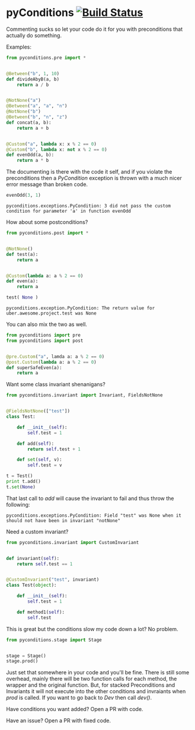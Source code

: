 pyConditions [![Build Status](https://travis-ci.org/streed/pyConditions.png?branch=master)](https://travis-ci.org/streed/pyConditions)
============

Commenting sucks so let your code do it for you with preconditions that actually do something.

Examples:

```python
from pyconditions.pre import *


@Between("b", 1, 10)
def divideAbyB(a, b)
    return a / b


@NotNone("a")
@Between("a", "a", "n")
@NotNone("b")
@Between("b", "n", "z")
def concat(a, b):
    return a + b


@Custom("a", lambda x: x % 2 == 0)
@Custom("b", lambda x: not x % 2 == 0)
def evenOdd(a, b):
    return a * b
```

The documenting is there with the code it self, and if you violate the preconditions then a
_PyCondition_ exception is thrown with a much nicer error message than broken code.

```python
evenOdd(3, 1)
```

    pyconditions.exceptions.PyCondition: 3 did not pass the custom condition for parameter 'a' in function evenOdd

How about some postconditions?

```python
from pyconditions.post import *


@NotNone()
def test(a):
    return a


@Custom(lambda a: a % 2 == 0)
def even(a):
    return a
```

```python
test( None )
```

    pyconditions.exception.PyCondition: The return value for uber.awesome.project.test was None 

You can also mix the two as well.

```python
from pyconditions import pre
from pyconditions import post


@pre.Custom("a", lamda a: a % 2 == 0)
@post.Custom(lambda a: a % 2 == 0)
def superSafeEven(a):
    return a
```

Want some class invariant shenanigans?

```python
from pyconditions.invariant import Invariant, FieldsNotNone


@FieldsNotNone(["test"])
class Test:

    def __init__(self):
        self.test = 1

    def add(self):
        return self.test + 1

    def set(self, v):
        self.test = v

t = Test()
print t.add()
t.set(None)
```

That last call to _add_ will cause the invariant to fail and thus throw the following:

    pyconditions.exceptions.PyCondition: Field "test" was None when it should not have been in invariant "notNone"
    
Need a custom invariant? 

```python
from pyconditions.invariant import CustomInvariant


def invariant(self):
    return self.test == 1


@CustomInvariant("test", invariant)
class Test(object):

    def __init__(self):
        self.test = 1

    def method1(self):
        self.test
```

This is great but the conditions slow my code down a lot? No problem.

```python
from pyconditions.stage import Stage


stage = Stage()
stage.prod()

```

Just set that somewhere in your code and you'll be fine. There is still some overhead, mainly there will be two function calls for each method, the wrapper and the original function.
But, for stacked Preconditions and Invariants it will not execute into the other conditions and invraiants when _prod_ is called. If you want to go back to _Dev_ then call _dev()_.

Have conditions you want added? Open a PR with code.

Have an issue? Open a PR with fixed code.
